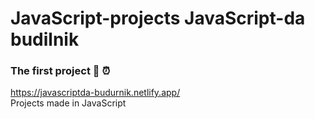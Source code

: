 # JavaScript-projects JavaScript-da budilnik
### The first project  👋 ⏰ <br>
https://javascriptda-budurnik.netlify.app/ <br>
Projects made in JavaScript
